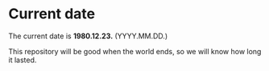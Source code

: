# Current date

The current date is **1980.12.23.** (YYYY.MM.DD.)

This repository will be good when the world ends, so we will know how long it lasted.